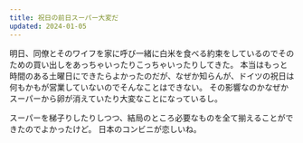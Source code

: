 ```yaml
---
title: 祝日の前日スーパー大変だ
updated: 2024-01-05
---
```


明日、同僚とそのワイフを家に呼び一緒に白米を食べる約束をしているのでそのための買い出しをあっちゃいったりこっちゃいったりしてきた。
本当はもっと時間のある土曜日にできたらよかったのだが、なぜか知らんが、ドイツの祝日は何もかもが営業していないのでそんなことはできない。
その影響なのかなぜかスーパーから卵が消えていたり大変なことになっているし。

スーパーを梯子りしたりしつつ、結局のところ必要なものを全て揃えることができたのでよかったけど。
日本のコンビニが恋しいね。
